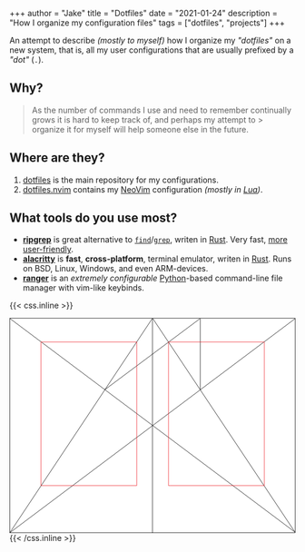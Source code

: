 +++
author = "Jake"
title = "Dotfiles"
date = "2021-01-24"
description = "How I organize my configuration files"
tags = ["dotfiles", "projects"]
+++

An attempt to describe _(mostly to myself)_ how I organize my _"dotfiles"_ on
a new system, that is, all my user configurations that are usually prefixed
by a _"dot"_ (`.`).
<!--more-->

## Why?
> As the number of commands I use and need to remember continually grows it
> is hard to keep track of, and perhaps my attempt to > organize it for myself
> will help someone else in the future.

## Where are they?
1. [dotfiles][] is the main repository for my configurations. 
2. [dotfiles.nvim][] contains my [NeoVim][] configuration _(mostly in [Lua][])_.

## What tools do you use most?
- **[ripgrep]** is great alternative to [`find`]/[`grep`], writen in [Rust]. Very fast, [more user-friendly][ripgrep's User Guide]. 
- **[alacritty]** is **fast**, **cross-platform**, terminal emulator, writen in [Rust]. Runs on BSD, Linux, Windows, and even ARM-devices.
- **[ranger]** is an _extremely configurable_ [Python]-based command-line file manager with vim-like keybinds.


{{< css.inline >}}
<style>.canon { background: white; width: 100%; height: auto; }</style>
<svg class="canon" xmlns="http://www.w3.org/2000/svg" overflow="visible" viewBox="0 0 496 373" height="373" width="496"><g fill="none"><path stroke="#000" stroke-width=".75" d="M.599 372.348L495.263 1.206M.312.633l494.95 370.853M.312 372.633L247.643.92M248.502.92l246.76 370.566M330.828 123.869V1.134M330.396 1.134L165.104 124.515"></path><path stroke="#ED1C24" stroke-width=".75" d="M275.73 41.616h166.224v249.05H275.73zM54.478 41.616h166.225v249.052H54.478z"></path><path stroke="#000" stroke-width=".75" d="M.479.375h495v372h-495zM247.979.875v372"></path><ellipse cx="498.729" cy="177.625" rx=".75" ry="1.25"></ellipse><ellipse cx="247.229" cy="377.375" rx=".75" ry="1.25"></ellipse></g></svg>
{{< /css.inline >}}

[dotfiles]: https://github.com/JakeLogemann/dotfiles
[dotfiles.nvim]: https://github.com/JakeLogemann/dotfiles.nvim
[ripgrep]: https://github.com/BurntSushi/ripgrep
[alacritty]: https://github.com/alacritty/alacritty
[ripgrep's User Guide]: https://github.com/BurntSushi/ripgrep/blob/master/GUIDE.md
[ranger]: https://github.com/ranger/ranger
[NeoVim]: https://neovim.io
[Lua]: https://www.lua.org
[Rust]: https://rust-lang.org
[Python]: https://python.org
[`find`]: https://man7.org/linux/man-pages/man1/find.1.html
[`grep`]: https://man7.org/linux/man-pages/man1/grep.1.html

